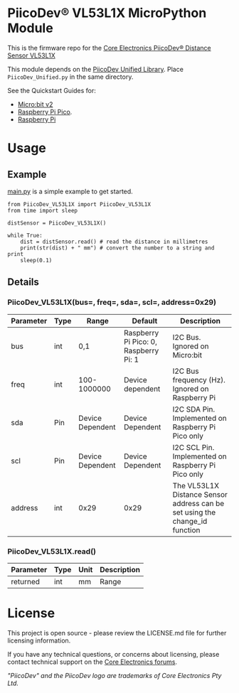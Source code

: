 # PiicoDev® VL53L1X MicroPython Module

This is the firmware repo for the [Core Electronics PiicoDev® Distance Sensor VL53L1X](https://core-electronics.com.au/catalog/product/view/sku/CE07741)

This module depends on the [PiicoDev Unified Library](https://github.com/CoreElectronics/CE-PiicoDev-Unified). Place `PiicoDev_Unified.py` in the same directory.

See the Quickstart Guides for:
- [Micro:bit v2](https://core-electronics.com.au/tutorials/piicodev-distance-sensor-vl53l1x-micro-bit-guide.html)
- [Raspberry Pi Pico](https://core-electronics.com.au/tutorials/piicodev-distance-sensor-vl53l1x-raspberry-pi-pico-guide.html).
- [Raspberry Pi](https://core-electronics.com.au/tutorials/piicodev-raspberrypi/piicodev-distance-sensor-vl53l1x-raspberry-pi-guide.html)

# Usage
## Example
[main.py](https://github.com/CoreElectronics/CE-PiicoDev-VL53L1X-MicroPython-Module/blob/main/main.py) is a simple example to get started.
```
from PiicoDev_VL53L1X import PiicoDev_VL53L1X
from time import sleep

distSensor = PiicoDev_VL53L1X()

while True:
    dist = distSensor.read() # read the distance in millimetres
    print(str(dist) + " mm") # convert the number to a string and print
    sleep(0.1)
```
## Details
### PiicoDev_VL53L1X(bus=, freq=, sda=, scl=, address=0x29)
Parameter | Type | Range | Default | Description
--- | --- | --- | --- | ---
bus | int | 0,1 | Raspberry Pi Pico: 0, Raspberry Pi: 1 | I2C Bus.  Ignored on Micro:bit
freq | int | 100-1000000 | Device dependent | I2C Bus frequency (Hz).  Ignored on Raspberry Pi
sda | Pin | Device Dependent | Device Dependent | I2C SDA Pin. Implemented on Raspberry Pi Pico only
scl | Pin | Device Dependent | Device Dependent | I2C SCL Pin. Implemented on Raspberry Pi Pico only
address | int | 0x29 | 0x29 | The VL53L1X Distance Sensor address can be set using the change_id function

### PiicoDev_VL53L1X.read()
Parameter | Type | Unit | Description
--- | --- | --- | ---
returned | int | mm | Range

# License
This project is open source - please review the LICENSE.md file for further licensing information.

If you have any technical questions, or concerns about licensing, please contact technical support on the [Core Electronics forums](https://forum.core-electronics.com.au/).

*\"PiicoDev\" and the PiicoDev logo are trademarks of Core Electronics Pty Ltd.*
